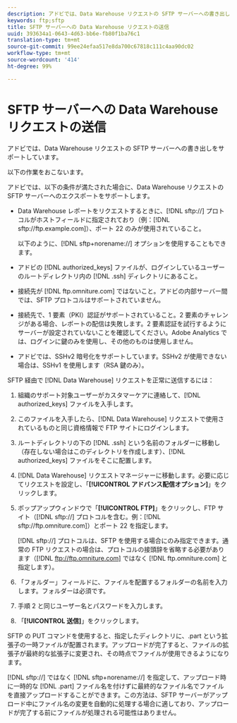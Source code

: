 ```yaml
---
description: アドビでは、Data Warehouse リクエストの SFTP サーバーへの書き出しをサポートしています。
keywords: ftp;sftp
title: SFTP サーバーへの Data Warehouse リクエストの送信
uuid: 393634a1-0643-4d63-bb6e-fb80f1ba76c1
translation-type: tm+mt
source-git-commit: 99ee24efaa517e8da700c67818c111c4aa90dc02
workflow-type: tm+mt
source-wordcount: '414'
ht-degree: 99%

---
```



# SFTP サーバーへの Data Warehouse リクエストの送信

アドビでは、Data Warehouse リクエストの SFTP サーバーへの書き出しをサポートしています。

以下の作業をおこないます。

アドビでは、以下の条件が満たされた場合に、Data Warehouse リクエストの SFTP サーバーへのエクスポートをサポートします。

* Data Warehouse レポートをリクエストするときに、[!DNL sftp://] プロトコルがホストフィールドに指定されており（例：[!DNL sftp://ftp.example.com]）、ポート 22 のみが使用されていること。

   以下のように、[!DNL sftp+norename://] オプションを使用することもできます。

* アドビの [!DNL authorized_keys] ファイルが、ログインしているユーザーのルートディレクトリ内の [!DNL .ssh] ディレクトリにあること。

* 接続先が [!DNL ftp.omniture.com] ではないこと。アドビの内部サーバー間では、SFTP プロトコルはサポートされていません。
* 接続先で、1 要素（PKI）認証がサポートされていること。2 要素のチャレンジがある場合、レポートの配信は失敗します。2 要素認証を試行するようにサーバーが設定されていないことを確認してください。Adobe Analytics では、ログインに鍵のみを使用し、その他のものは使用しません。
* アドビでは、SSHv2 暗号化をサポートしています。SSHv2 が使用できない場合は、SSHv1 を使用します（RSA 鍵のみ）。

SFTP 経由で [!DNL Data Warehouse] リクエストを正常に送信するには：

1. 組織のサポート対象ユーザーがカスタマーケアに連絡して、[!DNL authorized_keys] ファイルを入手します。
1. このファイルを入手したら、[!DNL Data Warehouse] リクエストで使用されているものと同じ資格情報で FTP サイトにログインします。
1. ルートディレクトリの下の [!DNL .ssh] という名前のフォルダーに移動し（存在しない場合はこのディレクトリを作成します）、[!DNL authorized_keys] ファイルをそこに配置します。

1. [!DNL Data Warehouse] リクエストマネージャーに移動します。必要に応じてリクエストを設定し、「**[!UICONTROL アドバンス配信オプション]**」をクリックします。

1. ポップアップウィンドウで「**[!UICONTROL FTP]**」をクリックし、FTP サイト（[!DNL sftp://] プロトコルを含む。例：[!DNL sftp://ftp.omniture.com]）とポート 22 を指定します。

   [!DNL sftp://] プロトコルは、SFTP を使用する場合にのみ指定できます。通常の FTP リクエストの場合は、プロトコルの接頭辞を省略する必要があります（[!DNL ftp://ftp.omniture.com] ではなく [!DNL ftp.omniture.com] と指定します）。

1. 「フォルダー」フィールドに、ファイルを配置するフォルダーの名前を入力します。フォルダーは必須です。
1. 手順 2 と同じユーザー名とパスワードを入力します。
1. 「**[!UICONTROL 送信]**」をクリックします。

SFTP の PUT コマンドを使用すると、指定したディレクトリに、.part という拡張子の一時ファイルが配置されます。アップロードが完了すると、ファイルの拡張子が最終的な拡張子に変更され、その時点でファイルが使用できるようになります。

[!DNL sftp://] ではなく [!DNL sftp+norename://] を指定して、アップロード時に一時的な [!DNL .part] ファイル名を付けずに最終的なファイル名でファイルを直接アップロードすることができます。この方法は、SFTP サーバーがアップロード中にファイル名の変更を自動的に処理する場合に適しており、アップロードが完了する前にファイルが処理される可能性はありません。

